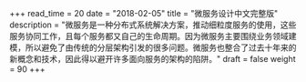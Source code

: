 +++
read_time = 20
date = "2018-02-05"
title = "微服务设计中文完整版"
description = "微服务是一种分布式系统解决方案，推动细粒度服务的使用，这些服务协同工作，且每个服务都又自己的生命周期。因为微服务主要围绕业务领域建模，所以避免了由传统的分层架构引发的很多问题。微服务也整合了过去十年来的新概念和技术，因此得以避开许多面向服务的架构的陷阱。" 
draft = false
weight = 90
+++


<iframe frameborder="0" scrolling="no" id="frame-preview"  width="100%"></iframe>


<script type="text/javascript">

//更改iframe高度
function changeHeight(){
    document.getElementById('frame-preview').height=document.documentElement.clientHeight-10;
};

window.onload = function () {
    var urlFile = "https://os-qingdao.oss-cn-qingdao.aliyuncs.com/data/unionpay/%E8%B5%84%E6%96%99%E6%96%87%E6%A1%A3/%E5%9B%BE%E4%B9%A6/%E5%BE%AE%E6%9C%8D%E5%8A%A1/%E5%BE%AE%E6%9C%8D%E5%8A%A1%E8%AE%BE%E8%AE%A1%E4%B8%AD%E6%96%87%E5%AE%8C%E6%95%B4%E7%89%88.pdf";
    var url = "http://127.0.0.1:8012/onlinePreview?url="+urlFile;
    var iframeDom = document.getElementById('frame-preview');
    iframeDom.src = url;
    changeHeight(iframeDom);
};

window.onresize = function(){
    changeHeight();
};

</script>



